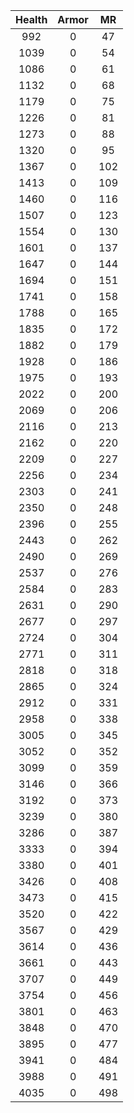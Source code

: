 | Health | Armor | MR |
|:---:|:---:|:---:|
|992|0|47|
|1039|0|54|
|1086|0|61|
|1132|0|68|
|1179|0|75|
|1226|0|81|
|1273|0|88|
|1320|0|95|
|1367|0|102|
|1413|0|109|
|1460|0|116|
|1507|0|123|
|1554|0|130|
|1601|0|137|
|1647|0|144|
|1694|0|151|
|1741|0|158|
|1788|0|165|
|1835|0|172|
|1882|0|179|
|1928|0|186|
|1975|0|193|
|2022|0|200|
|2069|0|206|
|2116|0|213|
|2162|0|220|
|2209|0|227|
|2256|0|234|
|2303|0|241|
|2350|0|248|
|2396|0|255|
|2443|0|262|
|2490|0|269|
|2537|0|276|
|2584|0|283|
|2631|0|290|
|2677|0|297|
|2724|0|304|
|2771|0|311|
|2818|0|318|
|2865|0|324|
|2912|0|331|
|2958|0|338|
|3005|0|345|
|3052|0|352|
|3099|0|359|
|3146|0|366|
|3192|0|373|
|3239|0|380|
|3286|0|387|
|3333|0|394|
|3380|0|401|
|3426|0|408|
|3473|0|415|
|3520|0|422|
|3567|0|429|
|3614|0|436|
|3661|0|443|
|3707|0|449|
|3754|0|456|
|3801|0|463|
|3848|0|470|
|3895|0|477|
|3941|0|484|
|3988|0|491|
|4035|0|498|
